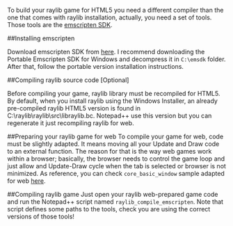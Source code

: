 To build your raylib game for HTML5 you need a different compiler than the one that comes with raylib installation, actually, you need a set of tools. Those tools are the [emscripten SDK](http://kripken.github.io/emscripten-site/).

##Installing emscripten

Download emscripten SDK from [here](http://kripken.github.io/emscripten-site/docs/getting_started/downloads.html). I recommend downloading the Portable Emscripten SDK for Windows and decompress it in `C:\emsdk` folder. After that, follow the portable version installation instructions.

##Compiling raylib source code [Optional]

Before compiling your game, raylib library must be recompiled for HTML5. By default, when you install raylib using the Windows Installer, an already pre-compiled raylib HTML5 version is found in C:\raylib\raylib\src\libraylib.bc. Notepad++ use this version but you can regenerate it just recompiling raylib for web.

##Preparing your raylib game for web
To compile your game for web, code must be slightly adapted. It means moving all your Update and Draw code to an external function. The reason for that is the way web games work within a browser; basically, the browser needs to control the game loop and just allow and Update-Draw cycle when the tab is selected or browser is not minimized. As reference, you can check `core_basic_window` sample adapted for web [here](https://github.com/raysan5/raylib/blob/master/examples/core_basic_window_web.c).

##Compiling raylib game
Just open your raylib web-prepared game code and run the Notepad++ script named `raylib_compile_emscripten`. Note that script defines some paths to the tools, check you are using the correct versions of those tools!